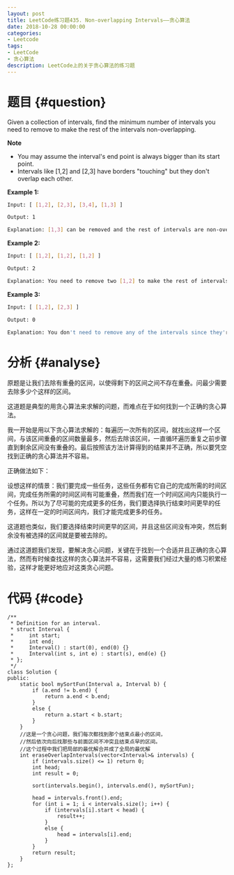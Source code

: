 ```yaml
---
layout: post
title: LeetCode练习题435. Non-overlapping Intervals——贪心算法
date: 2018-10-28 00:00:00
categories: 
- Leetcode
tags: 
- LeetCode
- 贪心算法
description: LeetCode上的关于贪心算法的练习题
---
```


# 题目  {#question}
Given a collection of intervals, find the minimum number of intervals you need to remove to make the rest of the intervals non-overlapping.

**Note**
- You may assume the interval's end point is always bigger than its start point.
- Intervals like [1,2] and [2,3] have borders "touching" but they don't overlap each other.

**Example 1:**
```bash
Input: [ [1,2], [2,3], [3,4], [1,3] ]

Output: 1

Explanation: [1,3] can be removed and the rest of intervals are non-overlapping.
```

**Example 2:**
```bash
Input: [ [1,2], [1,2], [1,2] ]

Output: 2

Explanation: You need to remove two [1,2] to make the rest of intervals non-overlapping.
```

**Example 3:**
```bash
Input: [ [1,2], [2,3] ]

Output: 0

Explanation: You don't need to remove any of the intervals since they're already non-overlapping.
```

# 分析  {#analyse}
原题是让我们去除有重叠的区间，以使得剩下的区间之间不存在重叠。问最少需要去除多少个这样的区间。

这道题是典型的用贪心算法来求解的问题，而难点在于如何找到一个正确的贪心算法。

我一开始是用以下贪心算法求解的：每遍历一次所有的区间，就找出这样一个区间，与该区间重叠的区间数量最多，然后去除该区间，一直循环遍历重复之前步骤直到剩余区间没有重叠的。最后按照该方法计算得到的结果并不正确，所以要凭空找到正确的贪心算法并不容易。

正确做法如下：

设想这样的情景：我们要完成一些任务，这些任务都有它自己的完成所需的时间区间，完成任务所需的时间区间有可能重叠，然而我们在一个时间区间内只能执行一个任务。所以为了尽可能的完成更多的任务，我们要选择执行结束时间更早的任务，这样在一定的时间区间内，我们才能完成更多的任务。

这道题也类似，我们要选择结束时间更早的区间，并且这些区间没有冲突，然后剩余没有被选择的区间就是要被去除的。

通过这道题我们发现，要解决贪心问题，关键在于找到一个合适并且正确的贪心算法，然而有时候查找这样的贪心算法并不容易，这需要我们经过大量的练习积累经验，这样才能更好地应对这类贪心问题。

# 代码  {#code}
```
/**
 * Definition for an interval.
 * struct Interval {
 *     int start;
 *     int end;
 *     Interval() : start(0), end(0) {}
 *     Interval(int s, int e) : start(s), end(e) {}
 * };
 */
class Solution {
public:
    static bool mySortFun(Interval a, Interval b) {
        if (a.end != b.end) {
            return a.end < b.end;
        }
        else {
            return a.start < b.start;
        }
    }
    //这是一个贪心问题，我们每次都找到那个结束点最小的区间，
    //然后依次向后找那些与前面区间不冲突且结束点早的区间。
    //这个过程中我们把局部的最优解合并成了全局的最优解
    int eraseOverlapIntervals(vector<Interval>& intervals) {
        if (intervals.size() <= 1) return 0;
        int head;
        int result = 0;

        sort(intervals.begin(), intervals.end(), mySortFun);

        head = intervals.front().end;
        for (int i = 1; i < intervals.size(); i++) {
            if (intervals[i].start < head) {
                result++;
            }
            else {
                head = intervals[i].end;
            }
        }
        return result;
    }
};
```